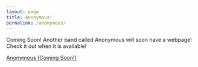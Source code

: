 ```yaml
---
layout: page
title: Anonymous!
permalink: /anonymous/
---
```


Coming Soon! Another band called Anonymous will soon have a webpage! Check it out when it is available!

<a href="#" class="button">Anonymous (Coming Soon!)</a>

